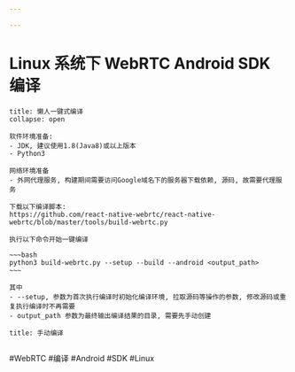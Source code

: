```yaml
---

---
```

# Linux 系统下 WebRTC Android SDK 编译
```ad-quote
title: 懒人一键式编译
collapse: open

软件环境准备: 
- JDK, 建议使用1.8(Java8)或以上版本
- Python3

网络环境准备
- 外网代理服务, 构建期间需要访问Google域名下的服务器下载依赖, 源码, 故需要代理服务

下载以下编译脚本:
https://github.com/react-native-webrtc/react-native-webrtc/blob/master/tools/build-webrtc.py

执行以下命令开始一键编译

~~~bash
python3 build-webrtc.py --setup --build --android <output_path>
~~~

其中
- --setup, 参数为首次执行编译时初始化编译环境, 拉取源码等操作的参数, 修改源码或重复执行编译时不再需要
- output_path 参数为最终输出编译结果的目录, 需要先手动创建

```

```ad-quote
title: 手动编译


```


#WebRTC #编译 #Android #SDK #Linux 